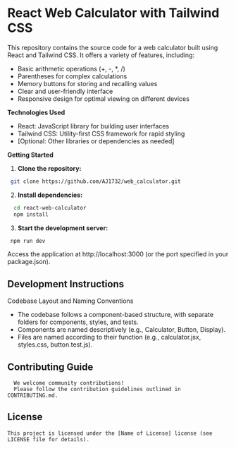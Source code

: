 # React Web Calculator with Tailwind CSS

This repository contains the source code for a web calculator built using React and Tailwind CSS. It offers a variety of features, including:

* Basic arithmetic operations (+, -, *, /)
* Parentheses for complex calculations
* Memory buttons for storing and recalling values
* Clear and user-friendly interface
* Responsive design for optimal viewing on different devices

**Technologies Used**

* React: JavaScript library for building user interfaces
* Tailwind CSS: Utility-first CSS framework for rapid styling
* [Optional: Other libraries or dependencies as needed]

**Getting Started**

1. **Clone the repository:**

  ```bash
   git clone https://github.com/AJ1732/web_calculator.git
  ```

2. **Install dependencies:**

  ```bash
    cd react-web-calculator
    npm install
  ```
3. **Start the development server:**

  ```bash
   npm run dev
  ```

Access the application at http://localhost:3000 (or the port specified in your package.json).

## Development Instructions
Codebase Layout and Naming Conventions

  * The codebase follows a component-based structure, with separate folders for components, styles, and tests.
  * Components are named descriptively (e.g., Calculator, Button, Display).
  *  Files are named according to their function (e.g., calculator.jsx, styles.css, button.test.js).

## Contributing Guide

      We welcome community contributions!
      Please follow the contribution guidelines outlined in CONTRIBUTING.md.

## License

    This project is licensed under the [Name of License] license (see LICENSE file for details).

